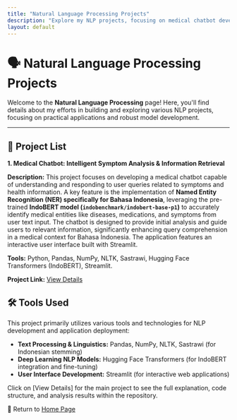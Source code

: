 ```yaml
---
title: "Natural Language Processing Projects"
description: "Explore my NLP projects, focusing on medical chatbot development and advanced text analysis for Bahasa Indonesia."
layout: default
---
```


# 🗣️ Natural Language Processing Projects

Welcome to the **Natural Language Processing** page! Here, you'll find details about my efforts in building and exploring various NLP projects, focusing on practical applications and robust model development.

---

## 🚀 **Project List**

**1. Medical Chatbot: Intelligent Symptom Analysis & Information Retrieval**

**Description:** This project focuses on developing a medical chatbot capable of understanding and responding to user queries related to symptoms and health information. A key feature is the implementation of **Named Entity Recognition (NER) specifically for Bahasa Indonesia**, leveraging the pre-trained **IndoBERT model (`indobenchmark/indobert-base-p1`)** to accurately identify medical entities like diseases, medications, and symptoms from user text input. The chatbot is designed to provide initial analysis and guide users to relevant information, significantly enhancing query comprehension in a medical context for Bahasa Indonesia. The application features an interactive user interface built with Streamlit.

**Tools:** Python, Pandas, NumPy, NLTK, Sastrawi, Hugging Face Transformers (IndoBERT), Streamlit.

**Project Link:** [View Details](https://hanif-dev.github.io/projects/nlp/medical-chatbot)

## 🛠 **Tools Used**

This project primarily utilizes various tools and technologies for NLP development and application deployment:

* **Text Processing & Linguistics:** Pandas, NumPy, NLTK, Sastrawi (for Indonesian stemming)
* **Deep Learning NLP Models:** Hugging Face Transformers (for IndoBERT integration and fine-tuning)
* **User Interface Development:** Streamlit (for interactive web applications)

Click on [View Details] for the main project to see the full explanation, code structure, and analysis results within the repository.

🔗 Return to [Home Page](../index.html)
